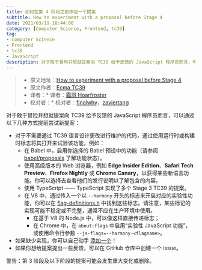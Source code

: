 ```yaml
---
title: 如何在第 4 阶段之前体验一个提案
subtitle: How to experiment with a proposal before Stage 4
date: 2021/03/19 16:44:00
category: [Computer Science, Frontend, tc39]
tag:
- Computer Science
- Frontend
- tc39
- JavaScript
description: 对于敢于冒险并想就提案向 TC39 给予反馈的 JavaScript 程序员而言，可以通过本文提到的几种方式提前尝试新提案。
---
```


> * 原文地址：[How to experiment with a proposal before Stage 4](https://github.com/tc39/how-we-work/blob/master/experiment.md)
> * 原文作者：[Ecma TC39](https://github.com/tc39/how-we-work)
> * 译者：* 译者：[霜羽 Hoarfroster](https://github.com/PassionPenguin)
> * 校对者：* 校对者：[finalwhy](https://github.com/finalwhy)，[zaviertang](https://github.com/zaviertang)

对于敢于冒险并想就提案向 TC39 给予反馈的 JavaScript 程序员而言，可以通过以下几种方式提前尝试新提案：

- 对于不需要通过 TC39 语言设计更改进行维护的代码，通过使用运行时或构建时标志将其打开来试验该功能，例如：
    - 在 Babel 中，启用你选择的 Babel 预设中的功能（请参阅 [babel/proposals](https://github.com/babel/proposals/issues) 了解功能状态）。
    - 使用高级版本的 Web 浏览器，例如 **Edge Insider Edition**、**Safari Tech Preview**、**Firefox Nightly** 或 **Chrome Canary**，以获得某些新语言功能。你可以选择去查看他们的发行说明以了解包含的内容。
    - 使用 TypeScript —— TypeScript 实现了多个 Stage 3 TC39 的提案。
    - 在 V8 中，通过传入一个以 `--harmony` 开头的标志来开启对应的实验性功能，你可以在 [flag-definitions.h](https://github.com/v8/v8/blob/master/src/flag-definitions.h) 中找到这些标志。请注意，某些标记的实现可能不稳定或不完整，通常不应在生产环境中使用。
        - 在基于 V8 的 Node.js 中，可以像这样直接传递标志；
        - 在 Chrome 中，在 `about:flags` 中启用“实验性 JavaScript 功能”，或使用命令行参数 `--js-flags=--harmony-<flagname>`。
- 如果缺少实现，你可以自己动手 [添加一个](https://github.com/tc39/how-we-work/blob/master/implement.md)！
- 如果你想给提案提出一些反馈，可以在 GitHub 仓库中创建一个 issue。

警告：第 3 阶段及以下阶段的提案可能会发生重大变化或删除。
